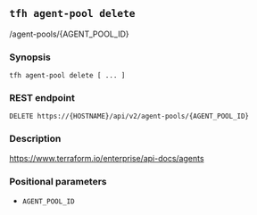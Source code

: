 ## `tfh agent-pool delete`

/agent-pools/{AGENT_POOL_ID}

### Synopsis

    tfh agent-pool delete [ ... ]

### REST endpoint

    DELETE https://{HOSTNAME}/api/v2/agent-pools/{AGENT_POOL_ID}

### Description

https://www.terraform.io/enterprise/api-docs/agents

### Positional parameters

* `AGENT_POOL_ID`

